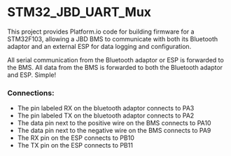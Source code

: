 # STM32_JBD_UART_Mux
This project provides Platform.io code for building firmware for a STM32F103, allowing a JBD BMS to communicate with both its Bluetooth adaptor and an external ESP for data logging and configuration.

All serial communication from the Bluetooth adaptor or ESP is forwarded to the BMS. All data from the BMS is forwarded to both the Bluetooth adaptor and ESP. Simple!


### Connections:
- The pin labeled RX on the bluetooth adaptor connects to PA3
- The pin labeled TX on the bluetooth adaptor connects to PA2
- The data pin next to the positive wire on the BMS connects to PA10
- The data pin next to the negative wire on the BMS connects to PA9
- The RX pin on the ESP connects to PB10
- The TX pin on the ESP connects to PB11
